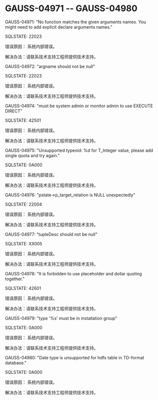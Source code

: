 # GAUSS-04971 -- GAUSS-04980<a name="ZH-CN_TOPIC_0302073512"></a>

GAUSS-04971: "No function matches the given arguments names. You might need to add explicit declare arguments names."

SQLSTATE: 22023

错误原因： 系统内部错误。

解决办法：请联系技术支持工程师提供技术支持。

GAUSS-04972: "argname should not be null"

SQLSTATE: 22023

错误原因： 系统内部错误。

解决办法：请联系技术支持工程师提供技术支持。

GAUSS-04974: "must be system admin or monitor admin to use EXECUTE DIRECT"

SQLSTATE: 42501

错误原因： 系统内部错误。

解决办法：请联系技术支持工程师提供技术支持。

GAUSS-04975: "Unsupported typeoid: %d for T\_Integer value, please add single quota and try again."

SQLSTATE: 0A000

错误原因： 系统内部错误。

解决办法：请联系技术支持工程师提供技术支持。

GAUSS-04976: "pstate-\>p\_target\_relation is NULL unexpectedly"

SQLSTATE: 22004

错误原因： 系统内部错误。

解决办法：请联系技术支持工程师提供技术支持。

GAUSS-04977: "tupleDesc should not be null"

SQLSTATE: XX005

错误原因： 系统内部错误。

解决办法：请联系技术支持工程师提供技术支持。

GAUSS-04978: "It is forbidden to use placeholder and dollar quoting together."

SQLSTATE: 42601

错误原因： 系统内部错误。

解决办法：请联系技术支持工程师提供技术支持。

GAUSS-04979: "type '%s' must be in installation group"

SQLSTATE: 0A000

错误原因： 系统内部错误。

解决办法：请联系技术支持工程师提供技术支持。

GAUSS-04980: "Date type is unsupported for hdfs table in TD-format database."

SQLSTATE: 0A000

错误原因： 系统内部错误。

解决办法：请联系技术支持工程师提供技术支持。

